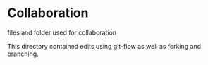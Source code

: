 # Collaboration

files and folder used for collaboration

This directory contained edits using git-flow as well as forking and 
branching.

